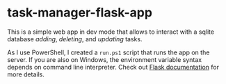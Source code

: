 # task-manager-flask-app

This is a simple web app in dev mode that allows to interact with a sqlite database *adding*, *deleting*, and *updating* tasks.

As I use PowerShell, I created a `run.ps1` script that runs the app on the server. If you are also on Windows, the environment variable syntax depends on command line interpreter. Check out [Flask documentation](https://flask.palletsprojects.com/en/1.1.x/quickstart/) for more details.
